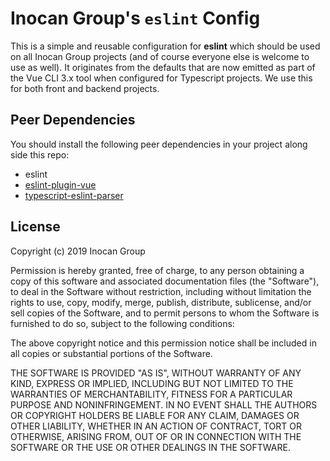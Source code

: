 # Inocan Group's `eslint` Config

This is a simple and reusable configuration for **eslint** which should be used on all
Inocan Group projects (and of course everyone else is welcome to use as well). It
originates from the defaults that are now emitted as part of the Vue CLI 3.x tool when
configured for Typescript projects. We use this for both front and backend projects.

## Peer Dependencies

You should install the following peer dependencies in your project along side this repo:

- eslint
- [eslint-plugin-vue](https://github.com/vuejs/eslint-plugin-vue)
- [typescript-eslint-parser](https://github.com/eslint/typescript-eslint-parser)

## License

Copyright (c) 2019 Inocan Group

Permission is hereby granted, free of charge, to any person obtaining a copy of this
software and associated documentation files (the "Software"), to deal in the Software
without restriction, including without limitation the rights to use, copy, modify, merge,
publish, distribute, sublicense, and/or sell copies of the Software, and to permit persons
to whom the Software is furnished to do so, subject to the following conditions:

The above copyright notice and this permission notice shall be included in all copies or
substantial portions of the Software.

THE SOFTWARE IS PROVIDED "AS IS", WITHOUT WARRANTY OF ANY KIND, EXPRESS OR IMPLIED,
INCLUDING BUT NOT LIMITED TO THE WARRANTIES OF MERCHANTABILITY, FITNESS FOR A PARTICULAR
PURPOSE AND NONINFRINGEMENT. IN NO EVENT SHALL THE AUTHORS OR COPYRIGHT HOLDERS BE LIABLE
FOR ANY CLAIM, DAMAGES OR OTHER LIABILITY, WHETHER IN AN ACTION OF CONTRACT, TORT OR
OTHERWISE, ARISING FROM, OUT OF OR IN CONNECTION WITH THE SOFTWARE OR THE USE OR OTHER
DEALINGS IN THE SOFTWARE.

